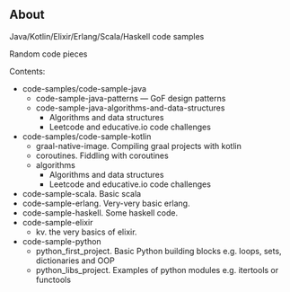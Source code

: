 ## About 

Java/Kotlin/Elixir/Erlang/Scala/Haskell code samples

Random code pieces

Contents:
- code-samples/code-sample-java
    - code-sample-java-patterns — GoF design patterns
    - code-sample-java-algorithms-and-data-structures
        - Algorithms and data structures
        - Leetcode and educative.io code challenges
- code-samples/code-sample-kotlin
    - graal-native-image. Compiling graal projects with kotlin
    - coroutines. Fiddling with coroutines
    - algorithms
        - Algorithms and data structures
        - Leetcode and educative.io code challenges
- code-sample-scala. Basic scala
- code-sample-erlang. Very-very basic erlang.
- code-sample-haskell. Some haskell code.
- code-sample-elixir
    - kv. the very basics of elixir.
- code-sample-python
    - python_first_project. Basic Python building blocks e.g. loops, sets, dictionaries and OOP
    - python_libs_project. Examples of python modules e.g. itertools or functools
